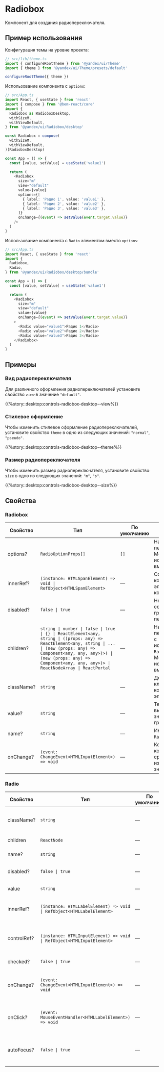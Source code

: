 # Radiobox



<!-- description:start -->
Компонент для создания радиопереключателя.
<!-- description:end -->

## Пример использования

Конфигурация темы на уровне проекта:

```ts
// src/lib/theme.ts
import { configureRootTheme } from '@yandex/ui/Theme'
import { theme } from '@yandex/ui/Theme/presets/default'

configureRootTheme({ theme })
```

Использование компонента с `options`:

```ts
// src/App.ts
import React, { useState } from 'react'
import { compose } from '@bem-react/core'
import {
  Radiobox as RadioboxDesktop,
  withSizeM,
  withViewDefault,
} from '@yandex/ui/Radiobox/desktop'

const Radiobox = compose(
  withSizeM,
  withViewDefault,
)(RadioboxDesktop)

const App = () => {
  const [value, setValue] = useState('value1')

  return (
    <Radiobox
      size="m"
      view="default"
      value={value}
      options={[
        { label: 'Радио 1', value: 'value1' },
        { label: 'Радио 2', value: 'value2' },
        { label: 'Радио 3', value: 'value3' },
      ]}
      onChange={(event) => setValue(event.target.value)}
    />
  )
}
```

Использование компонента с `Radio` элементом вместо `options`:

```ts
// src/App.ts
import React, { useState } from 'react'
import {
  Radiobox,
  Radio,
} from '@yandex/ui/Radiobox/desktop/bundle'

const App = () => {
  const [value, setValue] = useState('value1')

  return (
    <Radiobox
      size="m"
      view="default"
      value={value}
      onChange={(event) => setValue(event.target.value)}
    >
      <Radio value="value1">Радио 1</Radio>
      <Radio value="value2">Радио 2</Radio>
      <Radio value="value3">Радио 3</Radio>
    </Radiobox>
  )
}
```

## Примеры

### Вид радиопереключателя

Для различного оформления радиопереключателей установите свойство `view` в значение `"default"`.

{{%story::desktop:controls-radiobox-desktop--view%}}

### Стилевое оформление

Чтобы изменить стилевое оформление радиопереключателей, установите свойство `theme` в одно из следующих значений: `"normal"`, `"pseudo"`.

{{%story::desktop:controls-radiobox-desktop--theme%}}

### Размер радиопереключателя

Чтобы изменить размер радиопереключателя, установите свойство `size` в одно из следующих значений: `"m"`, `"s"`.

{{%story::desktop:controls-radiobox-desktop--size%}}

## Свойства

### Radiobox

<!-- props:start -->
| Свойство   | Тип                                                                                                                                                                                                                                                               | По умолчанию | Описание                                                                                           |
| ---------- | ----------------------------------------------------------------------------------------------------------------------------------------------------------------------------------------------------------------------------------------------------------------- | ------------ | -------------------------------------------------------------------------------------------------- |
| options?   | `RadioOptionProps[]`                                                                                                                                                                                                                                              | `[]`         | Набор переключателей<br>Может быть использовано вместо `children`                                  |
| innerRef?  | `(instance: HTMLSpanElement) => void \| RefObject<HTMLSpanElement>`                                                                                                                                                                                               | —            | Ссылка на корневой DOM-элемент компонента                                                          |
| disabled?  | `false \| true`                                                                                                                                                                                                                                                   | —            | Неактивное состояние всей группы переключетелей                                                    |
| children?  | `string \| number \| false \| true \| {} \| ReactElement<any, string \| ((props: any) => ReactElement<any, string \| ... \| (new (props: any) => Component<any, any, any>)>) \| (new (props: any) => Component<any, any, any>)> \| ReactNodeArray \| ReactPortal` | —            | Набор переключателей c использованием `Radio` элемента<br>Может быть использовано вместо `options` |
| className? | `string`                                                                                                                                                                                                                                                          | —            | Дополнительный класс у корневого DOM-элемента                                                      |
| value?     | `string`                                                                                                                                                                                                                                                          | —            | Текущее выбранное значениее в группе                                                               |
| name?      | `string`                                                                                                                                                                                                                                                          | —            | Имя для всех `Radio` элементов                                                                     |
| onChange?  | `(event: ChangeEvent<HTMLInputElement>) => void`                                                                                                                                                                                                                  | —            | Коллбек, который срабатывает при изменении значения                                                |
<!-- props:end -->

### Radio

| Свойство    | Тип                                                                   | По умолчанию | Описание                                            |
| ----------- | --------------------------------------------------------------------- | ------------ | --------------------------------------------------- |
| className?  | `string`                                                              | —            | Дополнительный класс у корневого DOM-элемента       |
| children    | `ReactNode`                                                           | —            | Текст подписи к переключателю                       |
| name?       | `string`                                                              | —            | Имя переключателя                                   |
| disabled?   | `false \| true`                                                       | —            | Неактивное состояние переключателя                  |
| value       | `string`                                                              | —            | Значение переключателя                              |
| innerRef?   | `(instance: HTMLLabelElement) => void \| RefObject<HTMLLabelElement>` | —            | Ссылка на корневой DOM-элемент компонента           |
| controlRef? | `(instance: HTMLInputElement) => void \| RefObject<HTMLInputElement>` | —            | Ссылка на нативный DOM-элемент нативного инпута     |
| checked?    | `false \| true`                                                       | —            | Состояние переключателя                             |
| onChange?   | `(event: ChangeEvent<HTMLInputElement>) => void`                      | —            | Коллбек, который срабатывает при изменении значения |
| onClick?    | `(event: MouseEventHandler<HTMLLabelElement>) => void`                | —            | Коллбек, который срабатывает при клике на контейнер |
| autoFocus?  | `false \| true`                                                       | —            | Устанавливает фокус в переключатель при монтировани |
